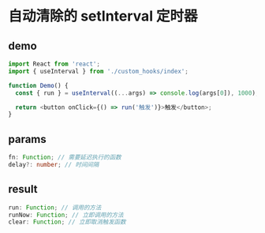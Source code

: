 # 自动清除的 setInterval 定时器

## demo

```js
import React from 'react';
import { useInterval } from './custom_hooks/index';

function Demo() {
  const { run } = useInterval((...args) => console.log(args[0]), 1000);

  return <button onClick={() => run('触发')}>触发</button>;
}
```

## params

```ts
fn: Function; // 需要延迟执行的函数
delay?: number; // 时间间隔
```

## result

```ts
run: Function; // 调用的方法
runNow: Function; // 立即调用的方法
clear: Function; // 立即取消触发函数
```
